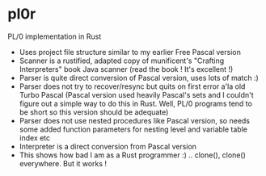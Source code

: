 # pl0r
PL/0 implementation in Rust 

- Uses project file structure similar to my earlier Free Pascal version
- Scanner is a rustified, adapted copy of munificent's "Crafting Interpreters" book Java scanner (read the book ! It's excellent !)
- Parser is quite direct conversion of Pascal version, uses lots of match :)
- Parser does not try to recover/resync but quits on first error a'la old Turbo Pascal (Pascal version used heavily Pascal's sets and I couldn't figure out a simple way to do this in Rust. Well, PL/0 programs tend to be short so this version should be adequate)
- Parser does not use nested procedures like Pascal version, so needs some added function parameters for nesting level and variable table index etc
- Interpreter is a direct conversion from Pascal version
- This shows how bad I am as a Rust programmer :) .. clone(), clone() everywhere. But it works !
